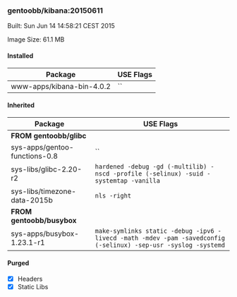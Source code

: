 ### gentoobb/kibana:20150611
Built: Sun Jun 14 14:58:21 CEST 2015

Image Size: 61.1 MB
#### Installed
Package | USE Flags
--------|----------
www-apps/kibana-bin-4.0.2 | ``
#### Inherited
Package | USE Flags
--------|----------
**FROM gentoobb/glibc** |
sys-apps/gentoo-functions-0.8 | ``
sys-libs/glibc-2.20-r2 | `hardened -debug -gd (-multilib) -nscd -profile (-selinux) -suid -systemtap -vanilla`
sys-libs/timezone-data-2015b | `nls -right`
**FROM gentoobb/busybox** |
sys-apps/busybox-1.23.1-r1 | `make-symlinks static -debug -ipv6 -livecd -math -mdev -pam -savedconfig (-selinux) -sep-usr -syslog -systemd`
#### Purged
- [x] Headers
- [x] Static Libs
